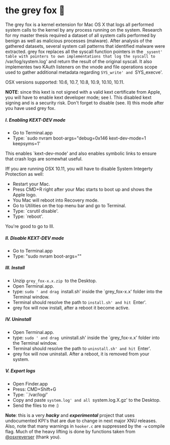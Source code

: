 # the grey fox :wolf:
The grey fox is a kernel extension for Mac OS X that logs all performed system calls to the kernel by any process running on the system. Research for my master thesis required a dataset of all system calls performed by benign as well as malicious processes (malware). After analysis of the gathered datasets, several system call patterns that identified malware were extracted. 
grey fox replaces all the syscall function pointers in the `_sysent' table with pointers to own implementations that log the syscall to `/var/log/system.log' and return the result of the original syscall. It also implementes two KAuth listeners on the vnode and file operations scope used to gather additional metadata regarding `SYS_write' and `SYS_execve'.

OSX versions supported: 10.6, 10.7, 10.8, 10.9, 10.10, 10.11.

__NOTE__: since this kext is not signed with a valid kext certificate from Apple, you will have to enable kext developer mode; see I. This disabled kext signing and is a security risk. Don't forget to disable (see. II) this mode after you have used grey fox. 

##### I. Enabling KEXT-DEV mode

- Go to Terminal.app
- Type: `sudo nvram boot-args="debug=0x146 kext-dev-mode=1 keepsyms=1'

This enables `kext-dev-mode' and also enables symbolic links to ensure that crash logs are somewhat useful.

Iff you are running OSX 10.11, you will have to disable System Integerty Protection as well:
- Restart your Mac.
- Press CMD+R right after your Mac starts to boot up and shows the Apple logo.
- You Mac will reboot into Recovery mode. 
- Go to Utilities on the top menu bar and go to Terminal.
- Type: `csrutil disable'.
- Type: `reboot'.

You're good to go to III.

##### II. Disable KEXT-DEV mode

- Go to Terminal.app
- Type: "sudo nvram boot-args=""

##### III. Install

- Unzip `grey_fox-x.x.zip `to the Desktop.
- Open Terminal.app.
- type: `sudo ' and drag `install.sh' inside the `grey_fox-x.x' folder into the Terminal window.
- Terminal should resolve the path to `install.sh' and hit `Enter'.
- grey fox will now install, after a reboot it become active.

##### IV. Uninstall

- Open Terminal.app.
- type: `sudo ' and drag `uninstall.sh' inside the `grey_fox-x.x' folder into the Terminal window.
- Terminal should resolve the path to `uninstall.sh' and hit `Enter'.
- grey fox will now uninstall. After a reboot, it is removed from your system.


##### V. Export logs

- Open Finder.app
- Press: CMD+Shift+G
- Type: ``/var/log/'
- Copy and paste `system.log' and all `system.log.X.gz' to the Desktop. 
- Send the files to me :)



**Note**: this is a very **_hacky_** and **_experimental_** project that uses undocumented KPI's that are due to change in next major XNU releases. Also, note that many warnings in `hooker.c` are suppressed by the `-w` compile flag. Much of the heavy lifting is done by functions taken from [@osxreverser](https://github.com/gdbinit/onyx-the-black-cat) (thank you). 